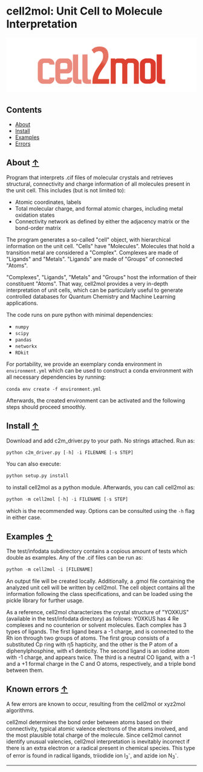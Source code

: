 cell2mol: Unit Cell to Molecule Interpretation
==============================================

![cell2mol logo](./images/cell2mol_logo.png)

## Contents
* [About](#about-)
* [Install](#install-)
* [Examples](#examples-)
* [Errors](#errors-)

## About [↑](#about)

Program that interprets .cif files of molecular crystals and retrieves structural, connectivity and charge information of all molecules present in the unit cell. This includes (but is not limited to):

- Atomic coordinates, labels
- Total molecular charge, and formal atomic charges, including metal oxidation states
- Connectivity network as defined by either the adjacency matrix or the bond-order matrix 

The program generates a so-called "cell" object, with hierarchical information on the unit cell. "Cells" have "Molecules". Molecules that hold a transition metal are considered a "Complex". Complexes are made of "Ligands" and "Metals". "Ligands" are made of "Groups" of connected "Atoms". 

"Complexes", "Ligands", "Metals" and "Groups" host the information of their constituent "Atoms". That way, cell2mol provides a very in-depth interpretation of unit cells, which can be particularly useful to generate controlled databases for Quantum Chemistry and Machine Learning applications. 

The code runs on pure python with minimal dependencies: 
- `numpy`
- `scipy`
- `pandas`
- `networkx`
- `RDkit` 

For portability, we provide an exemplary conda environment in `environment.yml` which can be used to construct a conda environment with all necessary dependencies by running:

`conda env create -f environment.yml`

Afterwards, the created environment can be activated and the following steps should proceed smoothly.

## Install [↑](#install)

Download and add c2m_driver.py to your path. No strings attached. Run as:

```python
python c2m_driver.py [-h] -i FILENAME [-s STEP]
```

You can also execute:

```python 
python setup.py install
```

to install cell2mol as a python module. Afterwards, you can call cell2mol as:

```python 
python -m cell2mol [-h] -i FILENAME [-s STEP]
```

which is the recommended way. Options can be consulted using the `-h` flag in either case.

## Examples [↑](#examples)

The test/infodata subdirectory contains a copious amount of tests which double as examples. Any of the .cif files can be run as:

```python
python -m cell2mol -i [FILENAME]
```

An output file will be created locally. Additionally, a .gmol file containing the analyzed unit cell will be written by cell2mol. The cell object contains all the information following the class specifications, and can be loaded using the pickle library for further usage.

As a reference, cell2mol characterizes the crystal structure of "YOXKUS" (available in the test/infodata directory) as follows: YOXKUS has 4 Re complexes and no counterion or solvent molecules. Each complex has 3 types of ligands. The first ligand bears a -1 charge, and is connected to the Rh ion through two groups of atoms. The first group consists of a substituted Cp ring with η5 hapticity, and the other is the P atom of a diphenylphosphine, with κ1 denticity. The second ligand is an iodine atom with -1 charge, and appears twice. The third is a neutral CO ligand, with a -1 and a +1 formal charge in the C and O atoms, respectively, and a triple bond between them.

## Known errors [↑](#errors)

A few errors are known to occur, resulting from the cell2mol or xyz2mol algorithms.

cell2mol determines the bond order between atoms based on their connectivity, typical atomic valence electrons of the atoms involved, and the most plausible total charge of the molecule. Since cell2mol cannot identify unusual valencies, cell2mol interpretation is inevitably incorrect if there is an extra electron or a radical present in chemical species. This type of error is found in radical ligands, triiodide ion I<sub>3</sub><sup>-</sup>, and azide ion N<sub>3</sub><sup>-</sup>.

---
